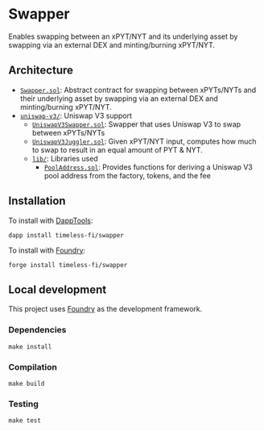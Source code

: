 # Swapper

Enables swapping between an xPYT/NYT and its underlying asset by swapping via an external DEX and minting/burning xPYT/NYT.

## Architecture

-   [`Swapper.sol`](src/Swapper.sol): Abstract contract for swapping between xPYTs/NYTs and their underlying asset by swapping via an external DEX and minting/burning xPYT/NYT.
-   [`uniswap-v3/`](src/uniswap-v3/): Uniswap V3 support
    -   [`UniswapV3Swapper.sol`](src/uniswap-v3/UniswapV3Swapper.sol): Swapper that uses Uniswap V3 to swap between xPYTs/NYTs
    -   [`UniswapV3Juggler.sol`](src/uniswap-v3/UniswapV3Juggler.sol): Given xPYT/NYT input, computes how much to swap to result in an equal amount of PYT & NYT.
    -   [`lib/`](src/uniswap-v3/lib/): Libraries used
        -   [`PoolAddress.sol`](src/uniswap-v3/lib/PoolAddress.sol): Provides functions for deriving a Uniswap V3 pool address from the factory, tokens, and the fee

## Installation

To install with [DappTools](https://github.com/dapphub/dapptools):

```
dapp install timeless-fi/swapper
```

To install with [Foundry](https://github.com/gakonst/foundry):

```
forge install timeless-fi/swapper
```

## Local development

This project uses [Foundry](https://github.com/gakonst/foundry) as the development framework.

### Dependencies

```
make install
```

### Compilation

```
make build
```

### Testing

```
make test
```
